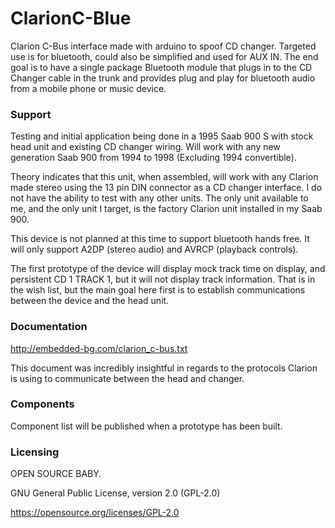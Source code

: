 # ClarionC-Blue
Clarion C-Bus interface made with arduino to spoof CD changer. Targeted use is for bluetooth, could also be simplified and used for AUX IN. The end goal is to have a single package Bluetooth module that plugs in to the CD Changer cable in the trunk and provides plug and play for bluetooth audio from a mobile phone or music device.

### Support

Testing and initial application being done in a 1995 Saab 900 S with stock head unit and existing CD changer wiring. Will work with any new generation Saab 900 from 1994 to 1998 (Excluding 1994 convertible).

Theory indicates that this unit, when assembled, will work with any Clarion made stereo using the 13 pin DIN connector as a CD changer interface. I do not have the ability to test with any other units. The only unit available to me, and the only unit I target, is the factory Clarion unit installed in my Saab 900.

This device is not planned at this time to support bluetooth hands free. It will only support A2DP (stereo audio) and AVRCP (playback controls).

The first prototype of the device will display mock track time on display, and persistent CD 1 TRACK 1, but it will not display track information. That is in the wish list, but the main goal here first is to establish communications between the device and the head unit.

### Documentation
http://embedded-bg.com/clarion_c-bus.txt

This document was incredibly insightful in regards to the protocols Clarion is using to communicate between the head and changer.

### Components
Component list will be published when a prototype has been built.

### Licensing
OPEN SOURCE BABY.

GNU General Public License, version 2.0 (GPL-2.0)

https://opensource.org/licenses/GPL-2.0
